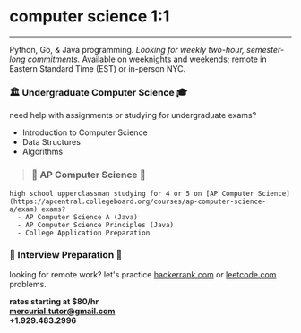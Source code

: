 <style>
body {
    background-image: url('images/vibrant-watercolor.jpg');
    background-repeat: no-repeat;
    background-size: 100% 100%;
}
</style>

# computer science 1:1

---

Python, Go, & Java programming. *Looking for weekly two-hour, semester-long commitments.* 
Available on weeknights and weekends; remote in Eastern Standard Time (EST) or in-person NYC.

### 🏛️ Undergraduate Computer Science ‍🎓

need help with assignments or studying for undergraduate exams?
- Introduction to Computer Science
- Data Structures
- Algorithms

> ### 🏫 AP Computer Science 🏡

    high school upperclassman studying for 4 or 5 on [AP Computer Science](https://apcentral.collegeboard.org/courses/ap-computer-science-a/exam) exams?
      - AP Computer Science A (Java)
      - AP Computer Science Principles (Java)
      - College Application Preparation

### ‍💼 Interview Preparation 🧙

looking for remote work? let's practice [hackerrank.com](https://www.hackerrank.com) or [leetcode.com](https://leetcode.com) problems.

**rates starting at $80/hr**  
**<mercurial.tutor@gmail.com>**  
**+1.929.483.2996**